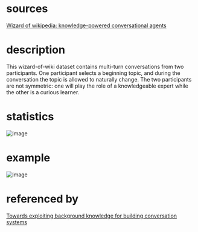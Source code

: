 # sources
[Wizard of wikipedia: knowledge-powered conversational agents](https://arxiv.org/pdf/1811.01241.pdf)
# description
This wizard-of-wiki dataset contains multi-turn conversations from two participants. One participant selects a beginning topic, and during the conversation the topic is allowed to naturally change. The
two participants are not symmetric: one will play the role of a knowledgeable expert while the other
is a curious learner. 
# statistics
![image](https://user-images.githubusercontent.com/51369075/96952167-c39e4b80-1520-11eb-945f-88c10fa9bcb7.png)
# example
![image](https://user-images.githubusercontent.com/51369075/96952339-2db6f080-1521-11eb-9b60-5a5989e0096a.png)
# referenced by
[Towards exploiting background knowledge for building conversation systems](https://arxiv.org/pdf/1809.08205.pdf)
